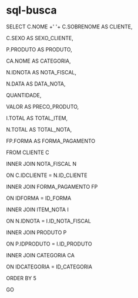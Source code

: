 # sql-busca

SELECT C.NOME +' '+ C.SOBRENOME AS CLIENTE,

C.SEXO AS SEXO_CLIENTE,

P.PRODUTO AS PRODUTO,

CA.NOME AS CATEGORIA,

N.IDNOTA AS NOTA_FISCAL,

N.DATA AS DATA_NOTA,

QUANTIDADE,

VALOR AS PRECO_PRODUTO,

I.TOTAL AS TOTAL_ITEM,

N.TOTAL AS TOTAL_NOTA,

FP.FORMA AS FORMA_PAGAMENTO

FROM CLIENTE C

INNER JOIN NOTA_FISCAL N

ON C.IDCLIENTE = N.ID_CLIENTE

INNER JOIN FORMA_PAGAMENTO FP

ON IDFORMA = ID_FORMA

INNER JOIN ITEM_NOTA I

ON N.IDNOTA = I.ID_NOTA_FISCAL

INNER JOIN PRODUTO P

ON P.IDPRODUTO = I.ID_PRODUTO

INNER JOIN CATEGORIA CA

ON IDCATEGORIA = ID_CATEGORIA

ORDER BY 5

GO
